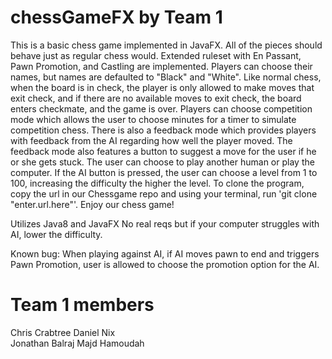 # chessGameFX by Team 1

This is a basic chess game implemented in JavaFX. All of the pieces should behave just as regular chess would. Extended ruleset with En Passant, Pawn Promotion, and Castling are implemented. Players can choose their names, but names are defaulted to "Black" and "White". Like normal chess, when the board is in check, the player is only allowed to make moves that exit check, and if there are no available moves to exit check, the board enters checkmate, and the game is over. Players can choose competition mode which allows the user to choose minutes for a timer to simulate competition chess. There is also a feedback mode which provides players with feedback from the AI regarding how well the player moved. The feedback mode also features a button to suggest a move for the user if he or she gets stuck. The user can choose to play another human or play the computer. If the AI button is pressed, the user can choose a level from 1 to 100, increasing the difficulty the higher the level. To clone the program, copy the url in our Chessgame repo and using your terminal, run 'git clone "enter.url.here"'. Enjoy our chess game!

Utilizes Java8 and JavaFX
No real reqs but if your computer struggles with AI, lower the difficulty.

Known bug: When playing against AI, if AI moves pawn to end and triggers Pawn Promotion, user is allowed to choose the promotion option for the AI.

# Team 1 members

Chris Crabtree 
Daniel Nix  
Jonathan Balraj
Majd Hamoudah
